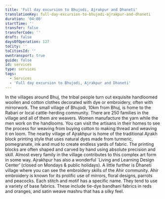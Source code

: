 ```yaml
---
title: 'Full day excursion to Bhujodi, Ajrakpur and Dhaneti'
translationKey: full-day-excursion-to-bhujodi-ajrakpur-and-dhaneti
duration: '04:00'
startTime: ''
transfer: false
transferCode: ''
draft: false
daysOfOperation: 127
toCity: ''
toCitiesId: ''
owntransport: true
guide: false
id: services
type: services
tags:
  - Services
  - 'Full day excursion to Bhujodi, Ajrakpur and Dhaneti'
---
```

In the villages around Bhuj, the tribal people turn out exquisite handloomed woollen and cotton clothes decorated with dye or embroidery, often with mirrorwork.     The small village of Bhujodi, 10km from Bhuj, is home to the Rabari or local cattle-herding community. There are 250 families in the village and all of them are weavers. Women manufacture the yarn while the men work on the handlooms. You can visit the artisans in their homes to see the process for weaving from buying cotton to making thread and weaving it on loom.    The nearby village of Ajrakhpur is home of the traditional Ajrakh block printing style that uses natural dyes made from turmeric, pomegranate, ink and mud to create endless yards of fabric. The printing blocks are often shaped and carved by hand using absolute precision and skill. Almost every family in the village contributes to this complex art form in some way. Ajrakhpur has also a wonderful `Living and Learning Design Center’ (closed on Mondays & public holidays).  A little further is Dhaneti village where you can see the embroidery skills of the Ahir community. Ahir embroidery is known for its prolific use of mirrors, floral designs, parrots and peacocks. Each stitch and motif has a specific name. They tend to use a variety of base fabrics. These include tie-dye bandhani fabrics in reds and oranges, and satin weave mashru that has a silky feel.